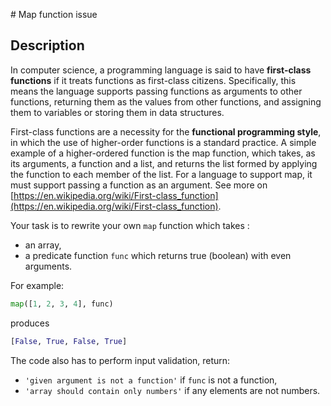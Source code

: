 # Map function issue

## Description

In computer science, a programming language is said to have **first-class functions** if it treats functions as first-class citizens. Specifically, this means the language supports passing functions as arguments to other functions, returning them as the values from other functions, and assigning them to variables or storing them in data structures.

First-class functions are a necessity for the **functional programming style**, in which the use of higher-order functions is a standard practice. A simple example of a higher-ordered function is the map function, which takes, as its arguments, a function and a list, and returns the list formed by applying the function to each member of the list. For a language to support map, it must support passing a function as an argument. See more on [https://en.wikipedia.org/wiki/First-class_function](https://en.wikipedia.org/wiki/First-class_function).

Your task is to rewrite your own `map` function which takes :

* an array,
* a predicate function `func` which returns true (boolean) with even arguments.

For example:

```python
map([1, 2, 3, 4], func)
```

produces

```python
[False, True, False, True]
```

The code also has to perform input validation, return:

* `'given argument is not a function'` if `func` is not a function,
* `'array should contain only numbers'` if any elements are not numbers.
